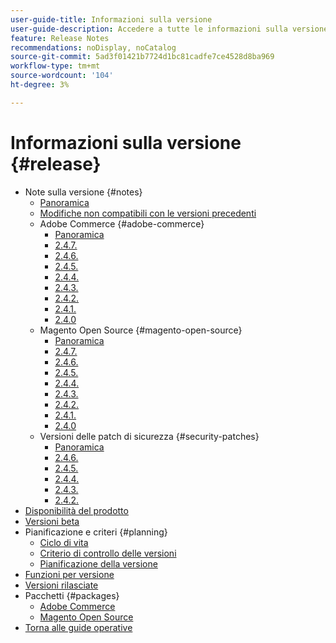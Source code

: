 ```yaml
---
user-guide-title: Informazioni sulla versione
user-guide-description: Accedere a tutte le informazioni sulla versione per le patch e i servizi Adobe Commerce in un'unica posizione.
feature: Release Notes
recommendations: noDisplay, noCatalog
source-git-commit: 5ad3f01421b7724d1bc81cadfe7ce4528d8ba969
workflow-type: tm+mt
source-wordcount: '104'
ht-degree: 3%

---
```



# Informazioni sulla versione {#release}

- Note sulla versione {#notes}
   - [Panoramica](release-notes/overview.md)
   - [Modifiche non compatibili con le versioni precedenti](backward-incompatible-changes.md)
   - Adobe Commerce {#adobe-commerce}
      - [Panoramica](release-notes/commerce/overview.md)
      - [2.4.7.](release-notes/commerce/2-4-7.md)
      - [2.4.6.](release-notes/commerce/2-4-6.md)
      - [2.4.5.](release-notes/commerce/2-4-5.md)
      - [2.4.4.](release-notes/commerce/2-4-4.md)
      - [2.4.3.](release-notes/commerce/2-4-3.md)
      - [2.4.2.](release-notes/commerce/2-4-2.md)
      - [2.4.1.](release-notes/commerce/2-4-1.md)
      - [2.4.0](release-notes/commerce/2-4-0.md)
   - Magento Open Source {#magento-open-source}
      - [Panoramica](release-notes/open-source/overview.md)
      - [2.4.7.](release-notes/open-source/2-4-7.md)
      - [2.4.6.](release-notes/open-source/2-4-6.md)
      - [2.4.5.](release-notes/open-source/2-4-5.md)
      - [2.4.4.](release-notes/open-source/2-4-4.md)
      - [2.4.3.](release-notes/open-source/2-4-3.md)
      - [2.4.2.](release-notes/open-source/2-4-2.md)
      - [2.4.1.](release-notes/open-source/2-4-1.md)
      - [2.4.0](release-notes/open-source/2-4-0.md)
   - Versioni delle patch di sicurezza {#security-patches}
      - [Panoramica](release-notes/security/overview.md)
      - [2.4.6.](release-notes/security/2-4-6-patches.md)
      - [2.4.5.](release-notes/security/2-4-5-patches.md)
      - [2.4.4.](release-notes/security/2-4-4-patches.md)
      - [2.4.3.](release-notes/security/2-4-3-patches.md)
      - [2.4.2.](release-notes/security/2-4-2-patches.md)
- [Disponibilità del prodotto](product-availability.md)
- [Versioni beta](beta.md)
- Pianificazione e criteri {#planning}
   - [Ciclo di vita](lifecycle-policy.md)
   - [Criterio di controllo delle versioni](versioning-policy.md)
   - [Pianificazione della versione](schedule.md)
- [Funzioni per versione](features.md)
- [Versioni rilasciate](versions.md)
- Pacchetti {#packages}
   - [Adobe Commerce](packages/adobe-commerce.md)
   - [Magento Open Source](packages/magento-open-source.md)
- [Torna alle guide operative](https://experienceleague.adobe.com/docs/commerce-operations/operational-guides/home.html)
